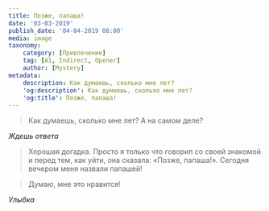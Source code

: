 ```yaml
---
title: Позже, папаша!
date: '03-03-2019'
publish_date: '04-04-2019 08:00'
media: image
taxonomy:
    category: [Привлечение]
    tag: [A1, Indirect, Opener]
    author: [Mystery]
metadata:
    description: Как думаешь, сколько мне лет?
    'og:description': Как думаешь, сколько мне лет?
    'og:title': Позже, папаша!
---
```


> Как думаешь, сколько мне лет? А на самом деле?

_Ждешь ответа_

> Хорошая догадка. Просто я только что говорил со своей знакомой и перед тем, как уйти, она сказала: «Позже, папаша!». Сегодня вечером меня назвали папашей!

> Думаю, мне это нравится!

_Улыбка_